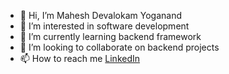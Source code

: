 - 👋 Hi, I’m Mahesh Devalokam Yoganand
- 👀 I’m interested in software development
- 🌱 I’m currently learning backend framework
- 💞️ I’m looking to collaborate on backend projects
- 📫 How to reach me [LinkedIn](https://www.linkedin.com/in/mahesh-dy/)

<!---
MaheshDY/MaheshDY is a ✨ special ✨ repository because its `README.md` (this file) appears on your GitHub profile.
You can click the Preview link to take a look at your changes.
--->
